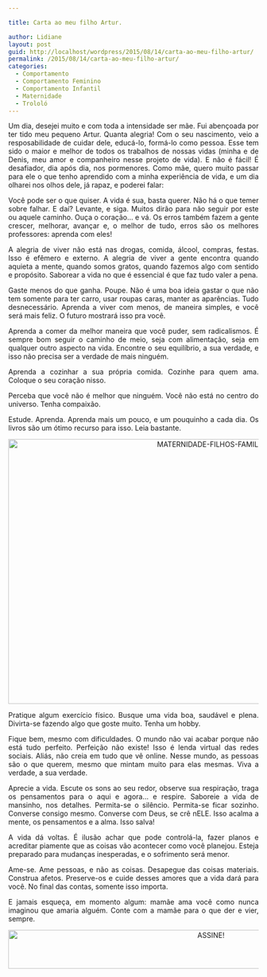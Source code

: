 ```yaml
---

title: Carta ao meu filho Artur.

author: Lidiane
layout: post
guid: http://localhost/wordpress/2015/08/14/carta-ao-meu-filho-artur/
permalink: /2015/08/14/carta-ao-meu-filho-artur/
categories:
  - Comportamento
  - Comportamento Feminino
  - Comportamento Infantil
  - Maternidade
  - Trololó
---
```

<p align="justify">
  Um dia, desejei muito e com toda a intensidade ser mãe. Fui abençoada por ter tido meu pequeno Artur. Quanta alegria! Com o seu nascimento, veio a resposabilidade de cuidar dele, educá-lo, formá-lo como pessoa. Esse tem sido o maior e melhor de todos os trabalhos de nossas vidas (minha e de Denis, meu amor e companheiro nesse projeto de vida). E não é fácil! É desafiador, dia após dia, nos pormenores. Como mãe, quero muito passar para ele o que tenho aprendido com a minha experiência de vida, e um dia olharei nos olhos dele, já rapaz, e poderei falar:
</p>

<p align="justify">
  Você pode ser o que quiser. A vida é sua, basta querer. Não há o que temer sobre falhar. E daí? Levante, e siga. Muitos dirão para não seguir por este ou aquele caminho. Ouça o coração… e vá. Os erros também fazem a gente crescer, melhorar, avançar e, o melhor de tudo, erros são os melhores professores: aprenda com eles!
</p>

<p align="justify">
  A alegria de viver não está nas drogas, comida, álcool, compras, festas. Isso é efêmero e externo. A alegria de viver a gente encontra quando aquieta a mente, quando somos gratos, quando fazemos algo com sentido e propósito. Saborear a vida no que é essencial é que faz tudo valer a pena.
</p>

<p align="justify">
  Gaste menos do que ganha. Poupe. Não é uma boa ideia gastar o que não tem somente para ter carro, usar roupas caras, manter as aparências. Tudo desnecessário. Aprenda a viver com menos, de maneira simples, e você será mais feliz. O futuro mostrará isso pra você.
</p>

<p align="justify">
  Aprenda a comer da melhor maneira que você puder, sem radicalismos. É sempre bom seguir o caminho de meio, seja com alimentação, seja em qualquer outro aspecto na vida. Encontre o seu equilíbrio, a sua verdade, e isso não precisa ser a verdade de mais ninguém.
</p>

<p align="justify">
  Aprenda a cozinhar a sua própria comida. Cozinhe para quem ama. Coloque o seu coração nisso.
</p>

<p align="justify">
  Perceba que você não é melhor que ninguém. Você não está no centro do universo. Tenha compaixão.
</p>

<p align="justify">
  Estude. Aprenda. Aprenda mais um pouco, e um pouquinho a cada dia. Os livros são um ótimo recurso para isso. Leia bastante.
</p>

<p align="center">
  <a href="http://www.trololodemulher.com.br/blog/wp-content/uploads/2015/08/MATERNIDADE-FILHOS-FAMILIA.jpg"><img class="alignnone size-full wp-image-11293" src="http://www.trololodemulher.com.br/blog/wp-content/uploads/2015/08/MATERNIDADE-FILHOS-FAMILIA.jpg" alt="MATERNIDADE-FILHOS-FAMILIA" width="800" height="533" /></a>
</p>

<p align="justify">
  Pratique algum exercício físico. Busque uma vida boa, saudável e plena. Divirta-se fazendo algo que goste muito. Tenha um hobby.
</p>

<p align="justify">
  Fique bem, mesmo com dificuldades. O mundo não vai acabar porque não está tudo perfeito. Perfeição não existe! Isso é lenda virtual das redes sociais. Aliás, não creia em tudo que vê online. Nesse mundo, as pessoas são o que querem, mesmo que mintam muito para elas mesmas. Viva a verdade, a sua verdade.
</p>

<p align="justify">
  Aprecie a vida. Escute os sons ao seu redor, observe sua respiração, traga os pensamentos para o aqui e agora… e respire. Saboreie a vida de mansinho, nos detalhes. Permita-se o silêncio. Permita-se ficar sozinho. Converse consigo mesmo. Converse com Deus, se crê nELE. Isso acalma a mente, os pensamentos e a alma. Isso salva!
</p>

<p align="justify">
  A vida dá voltas. É ilusão achar que pode controlá-la, fazer planos e acreditar piamente que as coisas vão acontecer como você planejou. Esteja preparado para mudanças inesperadas, e o sofrimento será menor.
</p>

<p align="justify">
  Ame-se. Ame pessoas, e não as coisas. Desapegue das coisas materiais. Construa afetos. Preserve-os e cuide desses amores que a vida dará para você. No final das contas, somente isso importa.
</p>

<p align="justify">
  E jamais esqueça, em momento algum: mamãe ama você como nunca imaginou que amaria alguém. Conte com a mamãe para o que der e vier, sempre.
</p>

<p align="center">
  <a href="http://feedburner.google.com/fb/a/mailverify?uri=blogBichaFemea&loc=en_US" target="_blank"><img class="alignnone size-full wp-image-10439" src="http://www.trololodemulher.com.br/blog/wp-content/uploads/2014/09/ASSINE.png" alt="ASSINE!" width="800" height="78" /></a>
</p>

<p align="justify">